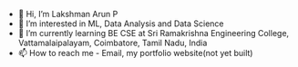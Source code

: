 - 👋 Hi, I’m Lakshman Arun P
- 👀 I’m interested in ML, Data Analysis and Data Science
- 🌱 I’m currently learning BE CSE at Sri Ramakrishna Engineering College, Vattamalaipalayam, Coimbatore, Tamil Nadu, India
- 📫 How to reach me - Email, my portfolio website(not yet built)

<!---
Arun28856/Arun28856 is a ✨ special ✨ repository because its `README.md` (this file) appears on your GitHub profile.
You can click the Preview link to take a look at your changes.
--->
